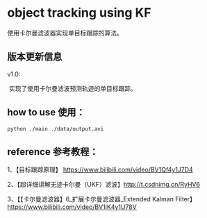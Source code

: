 # object tracking using KF

使用卡尔曼滤波器实现单目标跟踪的算法。

## 版本更新信息

v1.0:

​	实现了使用卡尔曼滤波预测轨迹的单目标跟踪。



## how to use 使用：

```
python ./main ./data/output.avi
```









## reference 参考教程：

1、【目标跟踪原理】 https://www.bilibili.com/video/BV1Qf4y1J7D4

2、【超详细讲解无迹卡尔曼（UKF）滤波】http://t.csdnimg.cn/RyHV6

3、【【卡尔曼滤波器】6_扩展卡尔曼滤波器_Extended Kalman Filter】 https://www.bilibili.com/video/BV1jK4y1U78V


